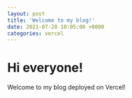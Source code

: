 ```yaml
---
layout: post
title: 'Welcome to my blog!'
date: 2021-07-20 10:05:00 +0000
categories: vercel
---
```


# Hi everyone!

Welcome to my blog deployed on Vercel!